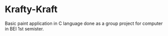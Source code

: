 # Krafty-Kraft
Basic paint application in C language done as a group project for computer in BEI 1st semister.
